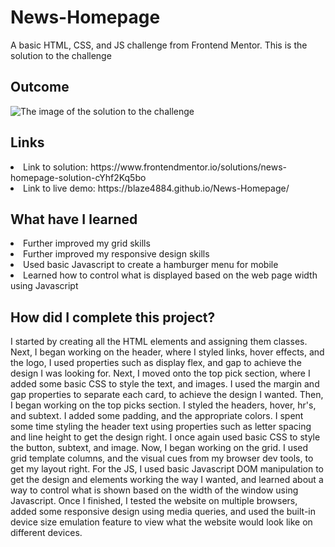 # News-Homepage
A basic HTML, CSS, and JS challenge from Frontend Mentor. This is the solution to the challenge

<h2> Outcome </h2>

<img src="https://i.imgur.com/XMuBVQA.png" alt="The image of the solution to the challenge">

<h2> Links </h2>

<li> Link to solution: https://www.frontendmentor.io/solutions/news-homepage-solution-cYhf2Kq5bo </li>
<li> Link to live demo: https://blaze4884.github.io/News-Homepage/ </li>

<h2> What have I learned </h2>

<li> Further improved my grid skills </li>
<li> Further improved my responsive design skills </li>
<li> Used basic Javascript to create a hamburger menu for mobile </li>
<li> Learned how to control what is displayed based on the web page width using Javascript </li>

<h2> How did I complete this project? </h2>

<p> I started by creating all the HTML elements and assigning them classes. Next, I began working on the header, where I styled links, hover effects, and the logo, I used properties such as display flex, and gap to achieve the design I was looking for. Next, I moved onto the top pick section, where I added some basic CSS to style the text, and images. I used the margin and gap properties to separate each card, to achieve the design I wanted. Then, I began working on the top picks section. I styled the headers, hover, hr's, and subtext. I added some padding, and the appropriate colors. I spent some time styling the header text using properties such as letter spacing and line height to get the design right. I once again used basic CSS to style the button, subtext, and image. Now, I began working on the grid. I used grid template columns, and the visual cues from my browser dev tools, to get my layout right. For the JS, I used basic Javascript DOM manipulation to get the design and elements working the way I wanted, and learned about a way to control what is shown based on the width of the window using Javascript. Once I finished, I tested the website on multiple browsers, added some responsive design using media queries, and used the built-in device size emulation feature to view what the website would look like on different devices. </p>
